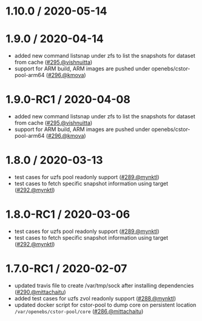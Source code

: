1.10.0 / 2020-05-14
========================


1.9.0 / 2020-04-14
========================
* added new command listsnap under zfs to list the snapshots for dataset from cache ([#295](https://github.com/openebs/cstor/pull/295),[@vishnuitta](https://github.com/vishnuitta))
* support for ARM build, ARM images are pushed under openebs/cstor-pool-arm64 ([#296](https://github.com/openebs/cstor/pull/296),[@kmova](https://github.com/kmova))


1.9.0-RC1 / 2020-04-08
========================
* added new command listsnap under zfs to list the snapshots for dataset from cache ([#295](https://github.com/openebs/cstor/pull/295),[@vishnuitta](https://github.com/vishnuitta))
* support for ARM build, ARM images are pushed under openebs/cstor-pool-arm64 ([#296](https://github.com/openebs/cstor/pull/296),[@kmova](https://github.com/kmova))


1.8.0 / 2020-03-13
========================
* test cases for uzfs pool readonly support ([#289](https://github.com/openebs/cstor/pull/289),[@mynktl](https://github.com/mynktl))
* test cases to fetch specific snapshot information using target ([#292](https://github.com/openebs/cstor/pull/292),[@mynktl](https://github.com/mynktl))


1.8.0-RC1 / 2020-03-06
========================
* test cases for uzfs pool readonly support ([#289](https://github.com/openebs/cstor/pull/289),[@mynktl](https://github.com/mynktl))
* test cases to fetch specific snapshot information using target ([#292](https://github.com/openebs/cstor/pull/292),[@mynktl](https://github.com/mynktl))


1.7.0-RC1 / 2020-02-07
========================
* updated travis file to create /var/tmp/sock after installing dependencies ([#290](https://github.com/openebs/cstor/pull/290),[@mittachaitu](https://github.com/mittachaitu))
* added test cases for uzfs zvol readonly support ([#288](https://github.com/openebs/cstor/pull/288),[@mynktl](https://github.com/mynktl))
* updated docker script for cstor-pool to dump core on persistent location `/var/openebs/cstor-pool/core` ([#286](https://github.com/openebs/cstor/pull/286),[@mittachaitu](https://github.com/mittachaitu))
